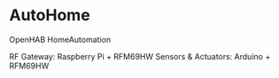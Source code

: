 # AutoHome
OpenHAB HomeAutomation

RF Gateway: Raspberry Pi + RFM69HW
Sensors & Actuators: Arduino + RFM69HW
